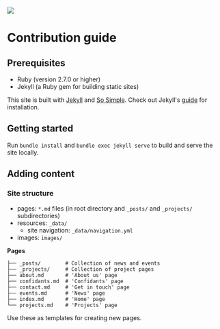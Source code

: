 ![](img/tappa_logo.png)

# Contribution guide

## Prerequisites
- Ruby (version 2.7.0 or higher)
- Jekyll (a Ruby gem for building static sites)

This site is built with [Jekyll](https://jekyllrb.com/) and [So Simple](https://mmistakes.github.io/so-simple-theme/). Check out Jekyll's [guide](https://jekyllrb.com/docs/installation/#guides) for installation.

## Getting started

Run `bundle install` and `bundle exec jekyll serve` to build and serve the site locally.

## Adding content

### Site structure

- pages: `*.md` files (in root directory and `_posts/` and `_projects/` subdirectories)
- resources: `_data/`
  - site navigation: `_data/navigation.yml`
- images: `images/`


**Pages**

```
├── _posts/        # Collection of news and events
├── _projects/     # Collection of project pages
├── about.md       # 'About us' page
├── confidants.md  # 'Confidants' page
├── contact.md     # 'Get in touch' page
├── events.md      # 'News' page
├── index.md       # 'Home' page
└── projects.md    # 'Projects' page
```

Use these as templates for creating new pages.


